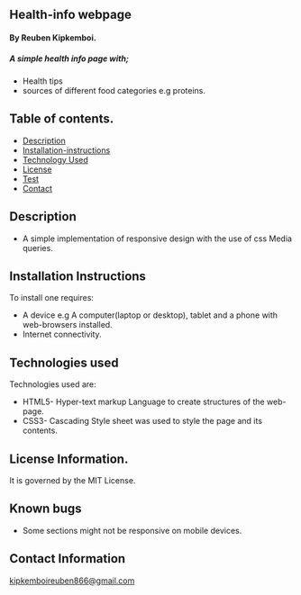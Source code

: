 ## Health-info webpage

#### **By Reuben Kipkemboi.**

##### A simple health info page with;
+ Health tips
+ sources of different food categories e.g proteins. 

## Table of contents.

+ [Description](#description)
+ [Installation-instructions](#Installation-instructions)
+ [Technology Used](#technology-used)
+ [License](#license-Information)
+ [Test](#instructions-on-running-tests)
+ [Contact](#contact-information)

## Description
* A simple implementation of responsive design with the use of css Media queries.

## Installation Instructions

To install one requires:
* A device e.g A computer(laptop or desktop), tablet and a phone with web-browsers installed.
* Internet connectivity. 

## Technologies used
Technologies used are:
* HTML5- Hyper-text markup Language to create structures of the web-page.
* CSS3- Cascading Style sheet was used to style the page and its contents.
## License Information.
It is governed by the MIT License.

## Known bugs

+ Some sections might not be responsive on mobile devices.
## Contact Information
<kipkemboireuben866@gmail.com>

